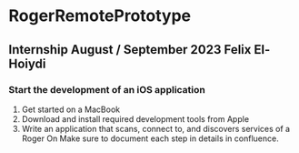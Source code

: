 # RogerRemotePrototype
## Internship August / September 2023 Felix El-Hoiydi
### Start the development of an iOS application
1. Get started on a MacBook
2. Download and install required development tools from Apple
3. Write an application that scans, connect to, and discovers services of a Roger On
Make sure to document each step in details in confluence.
